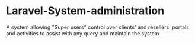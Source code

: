 # Laravel-System-administration
A system allowing "Super users" control over clients' and resellers' portals and activities to assist with any query and maintain the system
